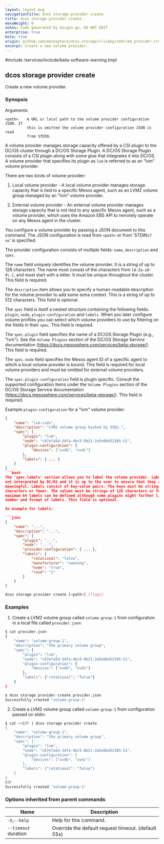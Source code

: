 ```yaml
---
layout: layout.pug
navigationTitle: dcos storage provider create
title: dcos storage provider create
menuWeight: 0
notes: Code generated by docgen.go, DO NOT EDIT
enterprise: true
beta: true
origin: github.com/mesosphere/dcos-storage/cli/pkg/cmd/cmd_provider_create.go
excerpt: Create a new volume provider.
---
```

#include /services/include/beta-software-warning.tmpl

## dcos storage provider create

Create a new volume provider.

### Synopsis

Arguments:

    <path>    A URL or local path to the volume provider configuration JSON. If
              this is omitted the volume provider configuration JSON is read
              from STDIN.

A volume provider manages storage capacity offered by a CSI plugin to the DC/OS
cluster through a DC/OS Storage Plugin. A DC/OS Storage Plugin consists of a CSI
plugin along with some glue that integrates it into DC/OS. A volume provider
that specifies its plugin as `lvm` is referred to as an "lvm" volume provider.

There are two kinds of volume provider:

1. Local volume provider - A local volume provider manages storage capacity that
is tied to a specific Mesos agent, such as an LVM2 volume group managed by an
"lvm" volume provider.

2. External volume provider - An external volume provider manages storage
capacity that is not tied to any specific Mesos agent, such as a volume
provider, which uses the Amazon EBS API to remotely operate on any Mesos agent
in the cluster.

You configure a volume provider by passing a JSON document to this command. The
JSON configuration is read from `<path>` or from 'STDIN` if no `<path>' is
specified.

The provider configuration consists of multiple fields: `name`, `description`
and `spec`.

The `name` field uniquely identifies the volume provider. It is a string of up
to 128 characters. The name must consist of the characters from `[A-Za-z0-9\-]`,
and must start with a letter. It must be unique throughout the cluster. This
field is required.

The `description` item allows you to specify a human-readable description for
the volume provider to add some extra context. This is a string of up to 512
characters. This field is optional.

The `spec` field is itself a nested structure containing the following fields:
`plugin`, `node`, `plugin-configuration` and `labels`. When you later configure
volume profiles you can select which volume providers to use by filtering on the
fields in their `spec`. This field is required.

The `spec.plugin` field specifies the name of a DC/OS Storage Plugin (e.g.,
"lvm"). See the `Volume Plugins` section of the DC/OS Storage Service
documentation (https://docs.mesosphere.com/services/beta-storage/).
This field is required.

The `spec.node` field specifies the Mesos agent ID of a specific agent to which
a local volume provider is bound. This field is required for local volume
providers and must be omitted for external volume providers.

The `spec.plugin-configuration` field is plugin specific. Consult the supported
configuration items under the `Volume Plugins` section of the DC/OS Storage
Service documentation (https://docs.mesosphere.com/services/beta-storage/).
This field is required.

Example `plugin-configuration` for a "lvm" volume provider:

```json
{
    "name": "lvm-ssds",
    "description": "LVM2 volume group backed by SSDs.",
    "spec": {
        "plugin": "lvm",
        "node": "c67efa5d-34fa-4bc5-8b21-2a5e0bd52385-S1",
        "plugin-configuration": {
            "devices": ["xvdb", "xvdc"]
        },
        "labels": { ... }
    }
}
```bash
The 'spec.labels' section allows you to label the volume provider. Labels are
not interpreted by DC/OS and it is up to the user to ensure that they are
meaningful. Labels consist of key-value pairs. The keys must be strings of 128
characters or fewer. The values must be strings of 128 characters or fewer. At
maximum 64 labels can be defined although some plugins might further limit the
number and format of labels. This field is optional.

An example for labels:

```json
{
    "name": "...",
    "description": "...",
    "spec": {
        "plugin": "...",
        "node": "...",
        "provider-configuration": { ... },
        "labels": {
            "rotational": "false",
            "manufacturer": "samsung",
            "nvme": "true",
            "raid": "1"
        }
    }
}
```


```bash
dcos storage provider create [<path>] [flags]
```

### Examples

1. Create a LVM2 volume group called `volume-group-1` from configuration in a local file called `provider.json`:

```bash
$ cat provider.json
{
    "name": "volume-group-1",
    "description": "the primary volume group",
    "spec": {
        "plugin": "lvm",
        "node": "c67efa5d-34fa-4bc5-8b21-2a5e0bd52385-S1",
        "plugin-configuration": {
            "devices": ["xvdb", "xvdc"]
        },
        "labels": {"rotational": "false"}
    }
}

$ dcos storage provider create provider.json
Successfully created "volume-group-1"
```

2. Create a LVM2 volume group called `volume-group-1` from configuration passed on stdin:

```bash
$ cat <<EOF | dcos storage provider create
{
    "name": "volume-group-1",
    "description": "the primary volume group",
    "spec": {
        "plugin": "lvm",
        "node": "c67efa5d-34fa-4bc5-8b21-2a5e0bd52385-S1",
        "plugin-configuration": {
            "devices": ["xvdb", "xvdc"]
        },
        "labels": {"rotational": "false"}
    }
}
EOF
Successfully created "volume-group-1"
```

### Options inherited from parent commands

Name | Description
--- | ---
`-h`,`--help` | Help for this command.
`--timeout` duration | Override the default request timeout. (default 55s)

